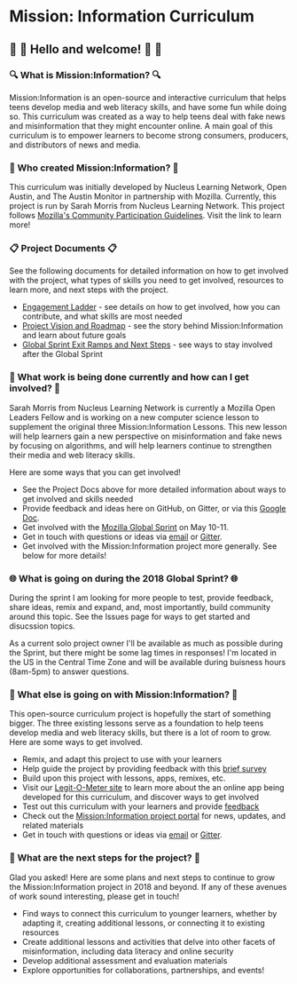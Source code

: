 # Mission: Information Curriculum 
## :wave: :tada: Hello and welcome! :tada: :wave: 

### :mag: What is Mission:Information? :mag:
<p>Mission:Information is an open-source and interactive curriculum that helps teens develop media and web literacy skills, and have some fun while doing so. This curriculum was created as a way to help teens deal with fake news and misinformation that they might encounter online. A main goal of this curriculum is to empower learners to become strong consumers, producers, and distributors of news and media.</p> 

### 🤔 Who created Mission:Information? 🤔
<p>This curriculum was initially developed by Nucleus Learning Network, Open Austin, and The Austin Monitor in partnership with Mozilla. Currently, this project is run by Sarah Morris from Nucleus Learning Network. This project follows <a href="https://www.mozilla.org/en-US/about/governance/policies/participation/">Mozilla's Community Participation Guidelines</a>. Visit the link to learn more!</p>

### :clipboard: Project Documents :clipboard:
<p>See the following documents for detailed information on how to get involved with the project, what types of skills you need to get involved, resources to learn more, and next steps with the project.</p>
<ul>
  <li><a href="https://docs.google.com/document/d/17dozqONdSuU_ddTVfG4mL95zxmYzmAz6__mu3WR6goI/edit?usp=sharing">Engagement Ladder</a> - see details on how to get involved, how you can contribute, and what skills are most needed</li>
  <li><a href="https://docs.google.com/document/d/1xq91LAXEZxnF0b_0w9sefIgW-PcvBKymu-nOb-QH798/edit?usp=sharing">Project Vision and Roadmap</a> - see the story behind Mission:Information and learn about future goals</li>
  <li><a href="https://docs.google.com/document/d/1d74Quwv9kISYJ3DWqbzTQgfoIJItqQmY-mIexzTSP60/edit?usp=sharing">Global Sprint Exit Ramps and Next Steps</a> - see ways to stay involved after the Global Sprint </li>
  </ul>

### :calendar: What work is being done currently and how can I get involved? :calendar:
<p>Sarah Morris from Nucleus Learning Network is currently a Mozilla Open Leaders Fellow and is working on a new computer science lesson to supplement the original three Mission:Information Lessons. This new lesson will help learners gain a new perspective on misinformation and fake news by focusing on algorithms, and will help learners continue to strengthen their media and web literacy skills. </p>
<p>Here are some ways that you can get involved!</p>
<ul>
  <li>See the Project Docs above for more detailed information about ways to get involved and skills needed</li>
  <li>Provide feedback and ideas here on GitHub, on Gitter, or via this <a href="https://docs.google.com/document/d/13vd5r2vM5gJkISBDT-MH4eRRW7Qic5JO1brYQjYr5Us/edit?usp=sharing">Google Doc</a>. </li>
  <li>Get involved with the <a href="https://mozilla.github.io/global-sprint/">Mozilla Global Sprint</a> on May 10-11.</li>
  <li>Get in touch with questions or ideas via <a href="mailto:info@nucleuslearningnetwork.org">email</a> or <a href="https://gitter.im/Mission-Information/Lobby?utm_source=share-link&utm_medium=link&utm_campaign=share-link">Gitter</a>.</li>
  <li>Get involved with the Mission:Information project more generally. See below for more details!</li>
  </ul>
  
  ### :globe_with_meridians: What is going on during the 2018 Global Sprint? :globe_with_meridians:
  <p>During the sprint I am looking for more people to test, provide feedback, share ideas, remix and expand, and, most importantly, build community around this topic. See the Issues page for ways to get started and disucssion topics. </p>
<p>  As a current solo project owner I'll be available as much as possible during the Sprint, but there might be some lag times in responses! I'm located in the US in the Central Time Zone and will be available during buisness hours (8am-5pm) to answer questions.</p>

### :newspaper: What else is going on with Mission:Information? :newspaper:
<p>This open-source curriculum project is hopefully the start of something bigger. The three existing lessons serve as a foundation to help teens develop media and web literacy skills, but there is a lot of room to grow. Here are some ways to get involved.</p> 
<ul>
<li>Remix, and adapt this project to use with your learners</li>
  <li>Help guide the project by providing feedback with this <a href="https://goo.gl/forms/MYnxLXbkMf66SgyP2">brief survey</a></li>
  <li>Build upon this project with lessons, apps, remixes, etc.</li>
<li>Visit our <a href="https://github.com/civicparty/legitometer">Legit-O-Meter site</a> to learn more about the an online app being developed for this curriculum, and discover ways to get involved</li>
<li>Test out this curriculum with your learners and provide <a href="https://goo.gl/forms/BvobLqfZpsgIS0WD2">feedback</a></li>
<li>Check out the <a href="http://www.missioninfo.net">Mission:Information project portal</a> for news, updates, and related materials</li>
<li>Get in touch with questions or ideas via <a href="mailto:info@nucleuslearningnetwork.org">email</a> or <a href="https://gitter.im/Mission-Information/Lobby?utm_source=share-link&utm_medium=link&utm_campaign=share-link">Gitter</a>.</li>
</ul>

### :confetti_ball: What are the next steps for the project? :confetti_ball:
<p>Glad you asked! Here are some plans and next steps to continue to grow the Mission:Information project in 2018 and beyond. If any of these avenues of work sound interesting, please get in touch!</p>
<ul>
  <li>Find ways to connect this curriculum to younger learners, whether by adapting it, creating additional lessons, or connecting it to existing resources</li>
  <li>Create additional lessons and activities that delve into other facets of misinformation, including data literacy and online security</li>
  <li>Develop additional assessment and evaluation materials</li> 
  <li>Explore opportunities for collaborations, partnerships, and events!</li>
  </ul>

